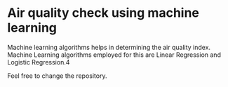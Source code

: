# Air quality check using machine learning

Machine learning algorithms helps in determining the air quality index. Machine Learning algorithms employed for this are Linear Regression and Logistic Regression.4

Feel free to change the repository.
